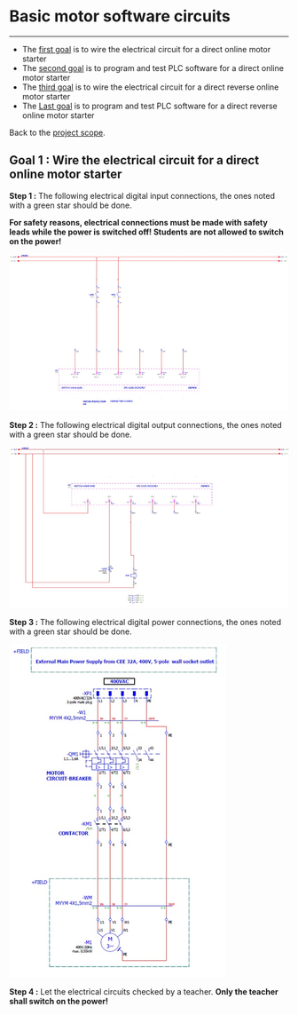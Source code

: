 # Basic motor software circuits
_____________________________________
-   The [first goal](../Ex05/Subchapter04_01.md) is to wire the electrical circuit for a direct online motor starter
-   The [second goal](../Ex05/Subchapter04_02.md)  is to program and test PLC software for a direct online motor starter
- The [third goal](../Ex05/Subchapter04_03.md) is to wire the electrical circuit for a direct reverse online motor starter
-   The [Last goal](../Ex05/Subchapter04_04.md)  is to program and test PLC software for a direct reverse online motor starter

Back to the [project scope](../Ex05/Subchapter04.md).

## Goal 1 : Wire the electrical circuit for a direct online motor starter
**Step 1 :** The following electrical digital input connections, the ones noted with a green star should be done.

**For safety reasons, electrical connections must be made with safety leads while the power is switched off! Students are not allowed to switch on the power!**

![DOL inputs](../Ex05/Images/DOL_inputs.jpg)

**Step 2 :** The following electrical digital output connections, the ones noted with a green star should be done.

![DOL outputs](../Ex05/Images/DOL_outputs.jpg)

**Step 3 :** The following electrical digital power connections, the ones noted with a green star should be done.

![DOL power circuit](../Ex05/Images/DOL_power.jpg)

**Step 4 :** Let the electrical circuits checked by a teacher. **Only the teacher shall switch on the power!**
